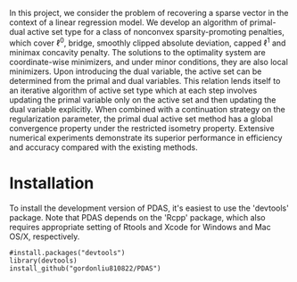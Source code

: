 In this project, we consider the problem of recovering a sparse vector in the context of a linear regression model. 
We develop an algorithm of primal-dual active set type for a class of nonconvex sparsity-promoting penalties, 
which cover $\ell^0$, bridge, smoothly clipped absolute deviation, capped $\ell^1$ and minimax concavity penalty. 
The solutions to the optimality system are coordinate-wise
minimizers, and under minor conditions, they are also local minimizers. Upon introducing
the dual variable, the active set can be determined from the primal and dual variables. This
relation lends itself to an iterative algorithm of active set type which at each step involves
updating the primal variable only on the active set and then updating the dual variable
explicitly. When combined with a continuation strategy on the regularization parameter,
the primal dual active set method has a global convergence property under the restricted
isometry property. Extensive numerical experiments demonstrate its superior performance in efficiency and accuracy compared with the existing methods.

Installation
===========

To install the development version of PDAS, it's easiest to use the 'devtools' package. Note that PDAS depends on the 'Rcpp' package, which also requires appropriate setting of Rtools and Xcode for Windows and Mac OS/X, respectively.

```
#install.packages("devtools")
library(devtools)
install_github("gordonliu810822/PDAS")
```
